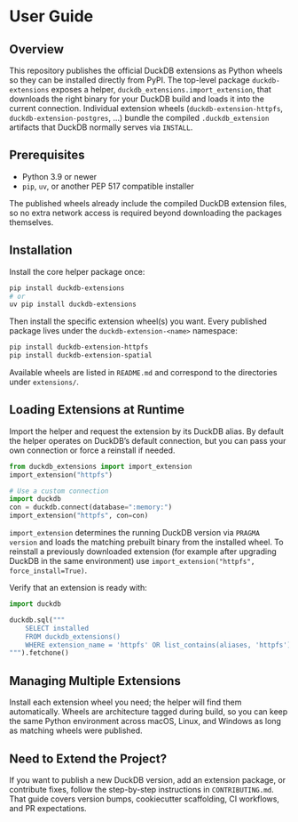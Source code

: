 # User Guide

## Overview
This repository publishes the official DuckDB extensions as Python wheels so they can be installed directly from PyPI. The top-level package `duckdb-extensions` exposes a helper, `duckdb_extensions.import_extension`, that downloads the right binary for your DuckDB build and loads it into the current connection. Individual extension wheels (`duckdb-extension-httpfs`, `duckdb-extension-postgres`, …) bundle the compiled `.duckdb_extension` artifacts that DuckDB normally serves via `INSTALL`.

## Prerequisites
- Python 3.9 or newer
- `pip`, `uv`, or another PEP 517 compatible installer

The published wheels already include the compiled DuckDB extension files, so no extra network access is required beyond downloading the packages themselves.

## Installation
Install the core helper package once:

```bash
pip install duckdb-extensions
# or
uv pip install duckdb-extensions
```

Then install the specific extension wheel(s) you want. Every published package lives under the `duckdb-extension-<name>` namespace:

```bash
pip install duckdb-extension-httpfs
pip install duckdb-extension-spatial
```

Available wheels are listed in `README.md` and correspond to the directories under `extensions/`.

## Loading Extensions at Runtime
Import the helper and request the extension by its DuckDB alias. By default the helper operates on DuckDB’s default connection, but you can pass your own connection or force a reinstall if needed.

```python
from duckdb_extensions import import_extension
import_extension("httpfs")

# Use a custom connection
import duckdb
con = duckdb.connect(database=":memory:")
import_extension("httpfs", con=con)
```

`import_extension` determines the running DuckDB version via `PRAGMA version` and loads the matching prebuilt binary from the installed wheel. To reinstall a previously downloaded extension (for example after upgrading DuckDB in the same environment) use `import_extension("httpfs", force_install=True)`.

Verify that an extension is ready with:

```python
import duckdb

duckdb.sql("""
    SELECT installed
    FROM duckdb_extensions()
    WHERE extension_name = 'httpfs' OR list_contains(aliases, 'httpfs')
""").fetchone()
```

## Managing Multiple Extensions
Install each extension wheel you need; the helper will find them automatically. Wheels are architecture tagged during build, so you can keep the same Python environment across macOS, Linux, and Windows as long as matching wheels were published.

## Need to Extend the Project?
If you want to publish a new DuckDB version, add an extension package, or contribute fixes, follow the step-by-step instructions in `CONTRIBUTING.md`. That guide covers version bumps, cookiecutter scaffolding, CI workflows, and PR expectations.
